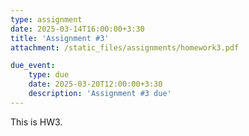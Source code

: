 ```yaml
---
type: assignment
date: 2025-03-14T16:00:00+3:30
title: 'Assignment #3'
attachment: /static_files/assignments/homework3.pdf

due_event: 
    type: due
    date: 2025-03-20T12:00:00+3:30
    description: 'Assignment #3 due'
---
```

This is HW3.

